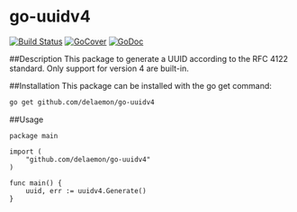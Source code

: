 # go-uuidv4
[![Build Status](https://travis-ci.org/delaemon/go-uuidv4.svg?branch=master)](https://travis-ci.org/delaemon/go-uuidv4) [![GoCover](http://gocover.io/_badge/github.com/delaemon/go-uuidv4)](http://gocover.io/github.com/delaemon/go-uuidv4) [![GoDoc](https://godoc.org/github.com/delaemon/go-uuidv4?status.png)](https://godoc.org/github.com/delaemon/go-uuidv4)

##Description
This package to generate a UUID according to the RFC 4122 standard. Only support for version 4 are built-in.

##Installation
This package can be installed with the go get command:
```sh
go get github.com/delaemon/go-uuidv4
```

##Usage
```
package main

import (
	"github.com/delaemon/go-uuidv4"
)

func main() {
	uuid, err := uuidv4.Generate()
}
```


